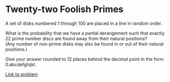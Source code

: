 # Twenty-two Foolish Primes

<p>A set of disks numbered 1 through 100 are placed in a line in random order.</p>

<p>What is the probability that we have a partial derangement such that exactly 22 prime number discs are found away from their natural positions?<br />
(Any number of non-prime disks may also be found in or out of their natural positions.)</p>

<p>Give your answer rounded to 12 places behind the decimal point in the form 0.abcdefghijkl.</p>


[Link to problem](https://projecteuler.net/problem=239)
